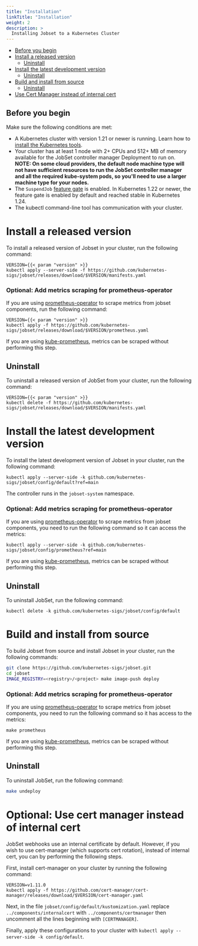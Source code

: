```yaml
---
title: "Installation"
linkTitle: "Installation"
weight: 2
description: >
  Installing Jobset to a Kubernetes Cluster
---
```


<!-- toc -->
- [Before you begin](#before-you-begin)
- [Install a released version](#install-a-released-version)
  - [Uninstall](#uninstall)
- [Install the latest development version](#install-the-latest-development-version)
  - [Uninstall](#uninstall-1)
- [Build and install from source](#build-and-install-from-source)
  - [Uninstall](#uninstall-2)
- [Use Cert Manager instead of internal cert](#optional-use-cert-manager-instead-of-internal-cert)

<!-- /toc -->

## Before you begin

Make sure the following conditions are met:

- A Kubernetes cluster with version 1.21 or newer is running. Learn how to [install the Kubernetes tools](https://kubernetes.io/docs/tasks/tools/).
- Your cluster has at least 1 node with 2+ CPUs and 512+ MB of memory available for the JobSet controller manager Deployment to run on. **NOTE: On some cloud providers, the default node machine type will not have sufficient resources to run the JobSet controller manager and all the required kube-system pods, so you'll need to use a larger
machine type for your nodes.**
- The `SuspendJob` [feature gate][feature_gate] is enabled. In Kubernetes 1.22 or newer, the feature gate is enabled by default and reached stable in Kubernetes 1.24.
- The kubectl command-line tool has communication with your cluster.

<!-- Uncomment once jobset publishes metrics -->
<!-- JobSet publishes [metrics](/docs/reference/metrics) to monitor its operators. -->
<!-- You can scrape these metrics with Prometheus. -->
<!-- Use [kube-prometheus](https://github.com/prometheus-operator/kube-prometheus) -->
<!-- if you don't have your own monitoring system. -->

<!-- The webhook server in JobSet uses an internal cert management for provisioning certificates. If you want to use -->
<!--   a third-party one, e.g. [cert-manager](https://github.com/cert-manager/cert-manager), follow these steps: -->
<!--   1. Set `internalCertManagement.enable` to `false` in [config file](#install-a-custom-configured-released-version). -->
<!--   2. Comment out the `internalcert` folder in `config/default/kustomization.yaml`. -->
<!--   3. Enable `cert-manager` in `config/default/kustomization.yaml` and uncomment all sections with 'CERTMANAGER'. -->

[feature_gate]: https://kubernetes.io/docs/reference/command-line-tools-reference/feature-gates/


# Install a released version

To install a released version of Jobset in your cluster, run the following command:

```shell
VERSION={{< param "version" >}}
kubectl apply --server-side -f https://github.com/kubernetes-sigs/jobset/releases/download/$VERSION/manifests.yaml
```

### Optional: Add metrics scraping for prometheus-operator

If you are using [prometheus-operator](https://github.com/prometheus-operator/prometheus-operator)
to scrape metrics from jobset components, run the following command:

```shell
VERSION={{< param "version" >}}
kubectl apply -f https://github.com/kubernetes-sigs/jobset/releases/download/$VERSION/prometheus.yaml
```

If you are using [kube-prometheus](https://github.com/prometheus-operator/kube-prometheus), metrics
can be scraped without performing this step.


## Uninstall

To uninstall a released version of JobSet from your cluster, run the following command:

```shell
VERSION={{< param "version" >}}
kubectl delete -f https://github.com/kubernetes-sigs/jobset/releases/download/$VERSION/manifests.yaml
```

<!-- <\!-- Uncomment once we have component config setup -\-> -->
<!-- <\!-- ## Install a custom-configured released version -\-> -->

<!-- <\!-- To install a custom-configured released version of JobSet in your cluster, execute the following steps: -\-> -->

<!-- <\!-- 1. Download the release's `manifests.yaml` file: -\-> -->

<!-- <\!-- ```shell -\-> -->
<!-- <\!-- VERSION=v0.5.0 -\-> -->
<!-- <\!-- wget https://github.com/kubernetes-sigs/jobset/releases/download/$VERSION/manifests.yaml -\-> -->
<!-- <\!-- ``` -\-> -->
<!-- <\!-- 2. With an editor of your preference, open `manifests.yaml`. -\-> -->
<!-- <\!-- 3. In the `jobset-manager-config` ConfigMap manifest, edit the -\-> -->
<!-- <\!-- `controller_manager_config.yaml` data entry. The entry represents -\-> -->
<!-- <\!-- the default JobSet Configuration -\-> -->
<!-- <\!-- struct ([v1alpha2@v0.5.0](https://pkg.go.dev/sigs.k8s.io/jobset@v0.5.0/apis/config/v1alpha2#Configuration)). -\-> -->
<!-- <\!-- The contents of the ConfigMap are similar to the following: -\-> -->


<!-- <\!-- ```yaml -\-> -->
<!-- <\!-- apiVersion: v1 -\-> -->
<!-- <\!-- kind: ConfigMap -\-> -->
<!-- <\!-- metadata: -\-> -->
<!-- <\!--   name: jobset-manager-config -\-> -->
<!-- <\!--   namespace: jobset-system -\-> -->
<!-- <\!-- data: -\-> -->
<!-- <\!--   controller_manager_config.yaml: | -\-> -->
<!-- <\!--     apiVersion: config.jobset.x-k8s.io/v1alpha2 -\-> -->
<!-- <\!--     kind: Configuration -\-> -->
<!-- <\!--     namespace: jobset-system -\-> -->
<!-- <\!--     health: -\-> -->
<!-- <\!--       healthProbeBindAddress: :8081 -\-> -->
<!-- <\!--     metrics: -\-> -->
<!-- <\!--       bindAddress: :8080 -\-> -->
<!-- <\!--     webhook: -\-> -->
<!-- <\!--       port: 9443 -\-> -->
<!-- <\!--     internalCertManagement: -\-> -->
<!-- <\!--       enable: true -\-> -->
<!-- <\!--       webhookServiceName: jobset-webhook-service -\-> -->
<!-- <\!--       webhookSecretName: jobset-webhook-server-cert -\-> -->
<!-- <\!-- ``` -\-> -->

<!-- <\!-- 3. Apply the customized manifests to the cluster: -\-> -->

<!-- <\!-- ```shell -\-> -->
<!-- <\!-- kubectl apply -f manifests.yaml -\-> -->
<!-- <\!-- ``` -\-> -->

# Install the latest development version

To install the latest development version of Jobset in your cluster, run the
following command:

```shell
kubectl apply --server-side -k github.com/kubernetes-sigs/jobset/config/default?ref=main
```

The controller runs in the `jobset-system` namespace.

### Optional: Add metrics scraping for prometheus-operator

If you are using [prometheus-operator](https://github.com/prometheus-operator/prometheus-operator)
to scrape metrics from jobset components, you need to run the following command so it can access
the metrics:

```shell
kubectl apply --server-side -k github.com/kubernetes-sigs/jobset/config/prometheus?ref=main
```
If you are using [kube-prometheus](https://github.com/prometheus-operator/kube-prometheus), metrics
can be scraped without performing this step.

## Uninstall

To uninstall JobSet, run the following command:

```shell
kubectl delete -k github.com/kubernetes-sigs/jobset/config/default
```

# Build and install from source

To build Jobset from source and install Jobset in your cluster, run the following
commands:

```sh
git clone https://github.com/kubernetes-sigs/jobset.git
cd jobset
IMAGE_REGISTRY=<registry>/<project> make image-push deploy
```

### Optional: Add metrics scraping for prometheus-operator

If you are using [prometheus-operator](https://github.com/prometheus-operator/prometheus-operator)
to scrape metrics from jobset components, you need to run the following command so it has access
to the metrics:

```shell
make prometheus
```

If you are using [kube-prometheus](https://github.com/prometheus-operator/kube-prometheus), metrics
can be scraped without performing this step.

## Uninstall

To uninstall JobSet, run the following command:

```sh
make undeploy
```

# Optional: Use cert manager instead of internal cert
JobSet webhooks use an internal certificate by default. However, if you wish to use cert-manager (which
supports cert rotation), instead of internal cert, you can by performing the following steps. 

First, install cert-manager on your cluster by running the following command:

```shell
VERSION=v1.11.0
kubectl apply -f https://github.com/cert-manager/cert-manager/releases/download/$VERSION/cert-manager.yaml
```

Next, in the file ``jobset/config/default/kustomization.yaml`` replace ``../components/internalcert`` with
``../components/certmanager`` then uncomment all the lines beginning with ``[CERTMANAGER]``.

Finally, apply these configurations to your cluster with ``kubectl apply --server-side -k config/default``.